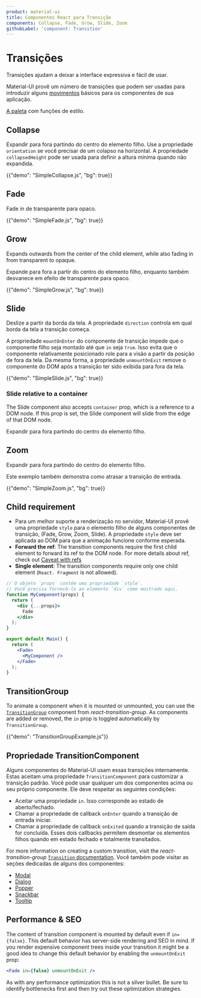 ```yaml
---
product: material-ui
title: Componentes React para Transição
components: Collapse, Fade, Grow, Slide, Zoom
githubLabel: 'component: Transition'
---
```


# Transições

<p class="description">Transições ajudam a deixar a interface expressiva e fácil de usar.</p>

Material-UI provê um número de transições que podem ser usadas para introduzir alguns [movimentos](https://material.io/design/motion/) básicos para os componentes de sua aplicação.

[A paleta](/system/palette/) com funções de estilo.

## Collapse

Expandir para fora partindo do centro do elemento filho. Use a propriedade `orientation` se você precisar de um colapso na horizontal. A propriedade `collapsedHeight` pode ser usada para definir a altura mínima quando não expandida.

{{"demo": "SimpleCollapse.js", "bg": true}}

## Fade

Fade in de transparente para opaco.

{{"demo": "SimpleFade.js", "bg": true}}

## Grow

Expands outwards from the center of the child element, while also fading in from transparent to opaque.

Expande para fora a partir do centro do elemento filho, enquanto também desvanece em efeito de transparente para opaco.

{{"demo": "SimpleGrow.js", "bg": true}}

## Slide

Deslize a partir da borda da tela. A propriedade `direction` controla em qual borda da tela a transição começa.

A propriedade `mountOnEnter` do componente de transição impede que o componente filho seja montado até que `in` seja `true`. Isso evita que o componente relativamente posicionado role para a visão a partir da posição de fora da tela. Da mesma forma, a propriedade `unmountOnExit` remove o componente do DOM após a transição ter sido exibida para fora da tela.

{{"demo": "SimpleSlide.js", "bg": true}}

### Slide relative to a container

The Slide component also accepts `container` prop, which is a reference to a DOM node. If this prop is set, the Slide component will slide from the edge of that DOM node.

Expandir para fora partindo do centro do elemento filho.

## Zoom

Expandir para fora partindo do centro do elemento filho.

Este exemplo também demonstra como atrasar a transição de entrada.

{{"demo": "SimpleZoom.js", "bg": true}}

## Child requirement

- Para um melhor suporte a renderização no servidor, Material-UI provê uma propriedade `style` para o elemento filho de alguns componentes de transição, (Fade, Grow, Zoom, Slide). A propriedade `style` deve ser aplicada ao DOM para que a animação funcione conforme esperada.
- **Forward the ref**: The transition components require the first child element to forward its ref to the DOM node. For more details about ref, check out [Caveat with refs](/guides/composition/#caveat-with-refs)
- **Single element**: The transition components require only one child element (`React. Fragment` is not allowed).

```jsx
// O objeto `props` contém uma propriedade `style`.
// Você precisa fornecê-lo ao elemento `div` como mostrado aqui.
function MyComponent(props) {
  return (
    <div {...props}>
      Fade
    </div>
  );
}

export default Main() {
  return (
    <Fade>
      <MyComponent />
    </Fade>
  );
}
```

## TransitionGroup

To animate a component when it is mounted or unmounted, you can use the [`TransitionGroup`](http://reactcommunity.org/react-transition-group/transition-group/) component from _react-transition-group_. As components are added or removed, the `in` prop is toggled automatically by `TransitionGroup`.

{{"demo": "TransitionGroupExample.js"}}

## Propriedade TransitionComponent

Alguns componentes do Material-UI usam essas transições internamente. Estas aceitam uma propriedade `TransitionComponent` para customizar a transição padrão. Você pode usar qualquer um dos componentes acima ou seu próprio componente. Ele deve respeitar as seguintes condições:

- Aceitar uma propriedade `in`. Isso corresponde ao estado de aberto/fechado.
- Chamar a propriedade de callback `onEnter` quando a transição de entrada iniciar.
- Chamar a propriedade de callback `onExited` quando a transição de saída for concluída. Esses dois callbacks permitem desmontar os elementos filhos quando em estado fechado e totalmente transitados.

For more information on creating a custom transition, visit the _react-transition-group_ [`Transition` documentation](http://reactcommunity.org/react-transition-group/transition/). Você também pode visitar as seções dedicadas de alguns dos componentes:

- [Modal](/components/modal/#transitions)
- [Dialog](/components/dialogs/#transitions)
- [Popper](/components/popper/#transitions)
- [Snackbar](/components/snackbars/#transitions)
- [Tooltip](/components/tooltips/#transitions)

## Performance & SEO

The content of transition component is mounted by default even if `in={false}`. This default behavior has server-side rendering and SEO in mind. If you render expensive component trees inside your transition it might be a good idea to change this default behavior by enabling the `unmountOnExit` prop:

```jsx
<Fade in={false} unmountOnExit />
```

As with any performance optimization this is not a silver bullet. Be sure to identify bottlenecks first and then try out these optimization strategies.
